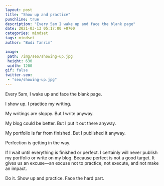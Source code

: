 ```yaml
---
layout: post
title: "Show up and practice"
punchline: true
description: "Every 5am I wake up and face the blank page"
date: 2021-03-13 05:17:00 +0700
categories: mindset
tags: mindset
author: "Budi Tanrim"

image:
 path: /img/seo/showing-up.jpg
 height: 630
 width: 1200
gif: false
twitter-seo: 
 - "seo/showing-up.jpg"
---
```


Every 5am, I wake up and face the blank page.

I show up. I practice my writing.

My writings are sloppy. But I write anyway.

My blog could be better. But I put it out there anyway.

My portfolio is far from finished. But I published it anyway.

Perfection is getting in the way.

If I wait until everything is finished or perfect. I certainly will never publish my portfolio or write on my blog. Because perfect is not a good target. It gives us an excuse—an excuse not to practice, not execute, and not make an impact.

Do it. Show up and practice. Face the hard part.
